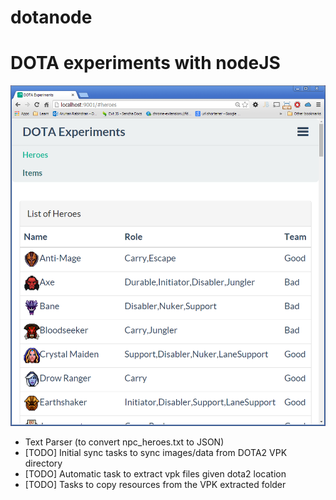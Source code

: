 dotanode
========

# DOTA experiments with nodeJS

![Heroes List Screenshot](screens/heroes_list.png "Heroes List")

* Text Parser (to convert npc_heroes.txt to JSON)
* [TODO] Initial sync tasks to sync images/data from DOTA2 VPK directory
* [TODO] Automatic task to extract vpk files given dota2 location
* [TODO] Tasks to copy resources from the VPK extracted folder